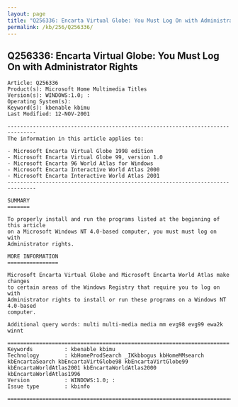 ```yaml
---
layout: page
title: "Q256336: Encarta Virtual Globe: You Must Log On with Administrator Rights"
permalink: /kb/256/Q256336/
---
```


## Q256336: Encarta Virtual Globe: You Must Log On with Administrator Rights

	Article: Q256336
	Product(s): Microsoft Home Multimedia Titles
	Version(s): WINDOWS:1.0; :
	Operating System(s): 
	Keyword(s): kbenable kbimu
	Last Modified: 12-NOV-2001
	
	-------------------------------------------------------------------------------
	The information in this article applies to:
	
	- Microsoft Encarta Virtual Globe 1998 edition 
	- Microsoft Encarta Virtual Globe 99, version 1.0 
	- Microsoft Encarta 96 World Atlas for Windows 
	- Microsoft Encarta Interactive World Atlas 2000 
	- Microsoft Encarta Interactive World Atlas 2001 
	-------------------------------------------------------------------------------
	
	SUMMARY
	=======
	
	To properly install and run the programs listed at the beginning of this article
	on a Microsoft Windows NT 4.0-based computer, you must must log on with
	Administrator rights.
	
	MORE INFORMATION
	================
	
	Microsoft Encarta Virtual Globe and Microsoft Encarta World Atlas make changes
	to certain areas of the Windows Registry that require you to log on with
	Administrator rights to install or run these programs on a Windows NT 4.0-based
	computer.
	
	Additional query words: multi multi-media media mm evg98 evg99 ewa2k winnt
	
	======================================================================
	Keywords          : kbenable kbimu 
	Technology        : kbHomeProdSearch _IKkbbogus kbHomeMMsearch kbEncartaSearch kbEncartaVirtGlobe98 kbEncartaVirtGlobe99 kbEncartaWorldAtlas2001 kbEncartaWorldAtlas2000 kbEncartaWorldAtlas1996
	Version           : WINDOWS:1.0; :
	Issue type        : kbinfo
	
	=============================================================================
	
